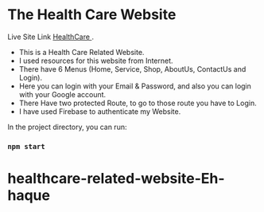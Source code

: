 # The Health Care Website

Live Site Link [HealthCare ](https://the-healthcare-website.web.app/).


- This is a Health Care Related Website.
- I used resources for this website from Internet.
- There have 6 Menus (Home, Service, Shop, AboutUs, ContactUs and Login). 
- Here you can login with your Email & Password, and also you can login with your Google account.
- There Have two protected Route, to go to those route you have to Login.
- I have used Firebase to authenticate my Website. 


In the project directory, you can run:

### `npm start`

# healthcare-related-website-Eh-haque
